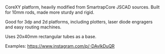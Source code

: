 ﻿CoreXY platform, heavily modified from SmartrapCore JSCAD sources.
Built for 10mm rods, made more sturdy and rigid. 

Good for 3dp and 2d platforms, including plotters, laser diode engragers and
easy routing machines. 

Uses 20x40mm rectangular tubes as a base.

Examples:
     https://www.instagram.com/p/-DAvlkDuQR
     